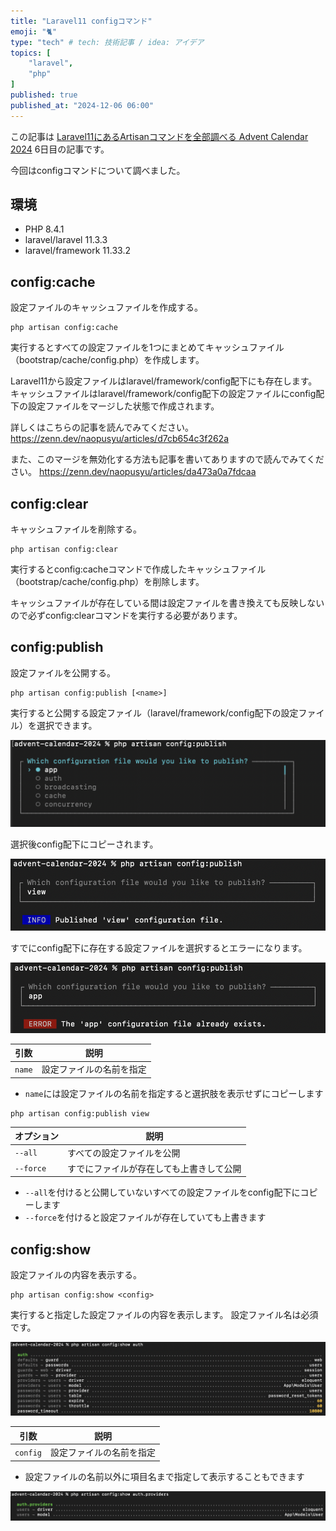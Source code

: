 ```yaml
---
title: "Laravel11 configコマンド"
emoji: "🐈"
type: "tech" # tech: 技術記事 / idea: アイデア
topics: [
    "laravel",
    "php"
]
published: true
published_at: "2024-12-06 06:00"
---
```


この記事は [Laravel11にあるArtisanコマンドを全部調べる Advent Calendar 2024](https://adventar.org/calendars/10674) 6日目の記事です。

今回はconfigコマンドについて調べました。

## 環境

- PHP 8.4.1
- laravel/laravel 11.3.3
- laravel/framework 11.33.2

## config:cache

設定ファイルのキャッシュファイルを作成する。

```
php artisan config:cache
```

実行するとすべての設定ファイルを1つにまとめてキャッシュファイル（bootstrap/cache/config.php）を作成します。

Laravel11から設定ファイルはlaravel/framework/config配下にも存在します。
キャッシュファイルはlaravel/framework/config配下の設定ファイルにconfig配下の設定ファイルをマージした状態で作成されます。

詳しくはこちらの記事を読んでみてください。
https://zenn.dev/naopusyu/articles/d7cb654c3f262a

また、このマージを無効化する方法も記事を書いてありますので読んでみてください。
https://zenn.dev/naopusyu/articles/da473a0a7fdcaa

## config:clear

キャッシュファイルを削除する。

```
php artisan config:clear
```

実行するとconfig:cacheコマンドで作成したキャッシュファイル（bootstrap/cache/config.php）を削除します。

キャッシュファイルが存在している間は設定ファイルを書き換えても反映しないので必ずconfig:clearコマンドを実行する必要があります。

## config:publish

設定ファイルを公開する。

```
php artisan config:publish [<name>]
```

実行すると公開する設定ファイル（laravel/framework/config配下の設定ファイル）を選択できます。

![](/images/a3773bf55781f6/1.png)

選択後config配下にコピーされます。

![](/images/a3773bf55781f6/2.png)

すでにconfig配下に存在する設定ファイルを選択するとエラーになります。

![](/images/a3773bf55781f6/3.png)

| 引数 | 説明 |
| --- | --- |
| `name` | 設定ファイルの名前を指定 |

- `name`には設定ファイルの名前を指定すると選択肢を表示せずにコピーします

```
php artisan config:publish view
```

| オプション | 説明 |
| --- | --- |
| `--all` | すべての設定ファイルを公開 |
| `--force` | すでにファイルが存在しても上書きして公開 |

- `--all`を付けると公開していないすべての設定ファイルをconfig配下にコピーします
- `--force`を付けると設定ファイルが存在していても上書きます

## config:show

設定ファイルの内容を表示する。

```
php artisan config:show <config>
```

実行すると指定した設定ファイルの内容を表示します。
設定ファイル名は必須です。

![](/images/a3773bf55781f6/4.png)

| 引数 | 説明 |
| --- | --- |
| `config` | 設定ファイルの名前を指定 |

- 設定ファイルの名前以外に項目名まで指定して表示することもできます

![](/images/a3773bf55781f6/5.png)
